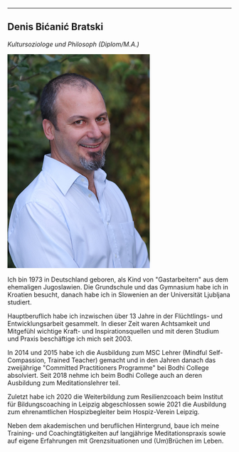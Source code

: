  
---
## Denis Bićanić Bratski
*Kultursoziologe und Philosoph (Diplom/M.A.)*

![Denis Bicanic](/images/denis.jpg)

Ich bin 1973 in Deutschland geboren, als Kind von "Gastarbeitern" aus dem ehemaligen Jugoslawien. Die Grundschule und das Gymnasium habe ich in Kroatien besucht, danach habe ich in Slowenien an der Universität Ljubljana studiert. 

Hauptberuflich habe ich inzwischen über 13 Jahre in der Flüchtlings- und Entwicklungsarbeit gesammelt. In dieser Zeit waren Achtsamkeit und Mitgefühl wichtige Kraft- und Inspirationsquellen und mit deren Studium und Praxis beschäftige ich mich seit 2003. 

In 2014 und 2015 habe ich die Ausbildung zum MSC Lehrer (Mindful Self-Compassion, Trained Teacher) gemacht und in den Jahren danach das zweijährige "Committed Practitioners Programme" bei Bodhi College absolviert. Seit 2018 nehme ich beim Bodhi College auch an deren Ausbildung zum Meditationslehrer teil.

Zuletzt habe ich 2020 die Weiterbildung zum Resilienzcoach beim Institut für Bildungscoaching in Leipzig abgeschlossen sowie 2021 die Ausbildung zum ehrenamtlichen Hospizbegleiter beim Hospiz-Verein Leipzig.

Neben dem akademischen und beruflichen Hintergrund, baue ich meine Training- und Coachingtätigkeiten auf langjährige Meditationspraxis sowie auf eigene Erfahrungen mit Grenzsituationen und (Um)Brüchen im Leben.



